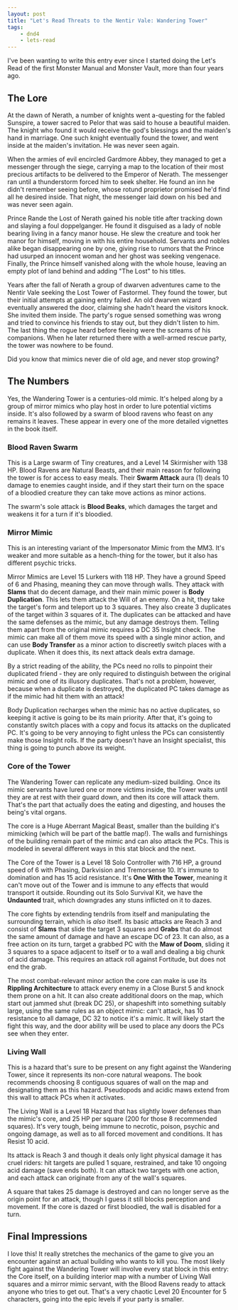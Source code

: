 ```yaml
---
layout: post
title: "Let's Read Threats to the Nentir Vale: Wandering Tower"
tags:
    - dnd4
    - lets-read
---
```


I've been wanting to write this entry ever since I started doing the Let's Read
of the first Monster Manual and Monster Vault, more than four years ago.

## The Lore

At the dawn of Nerath, a number of knights went a-questing for the fabled
Sunspire, a tower sacred to Pelor that was said to house a beautiful maiden. The
knight who found it would receive the god's blessings and the maiden's hand in
marriage. One such knight eventually found the tower, and went inside at the
maiden's invitation. He was never seen again.

When the armies of evil encircled Gardmore Abbey, they managed to get a
messenger through the siege, carrying a map to the location of their most
precious artifacts to be delivered to the Emperor of Nerath. The messenger ran
until a thunderstorm forced him to seek shelter. He found an inn he didn't
remember seeing before, whose rotund proprietor promised he'd find all he
desired inside. That night, the messenger laid down on his bed and was never
seen again.

Prince Rande the Lost of Nerath gained his noble title after tracking down and
slaying a foul doppelganger. He found it disguised as a lady of noble bearing
living in a fancy manor house. He slew the creature and took her manor for
himself, moving in with his entire household. Servants and nobles alike began
disappearing one by one, giving rise to rumors that the Prince had usurped an
innocent woman and her ghost was seeking vengenace. Finally, the Prince himself
vanished along with the whole house, leaving an empty plot of land behind and
adding "The Lost" to his titles.

Years after the fall of Nerath a group of dwarven adventures came to the Nentir
Vale seeking the Lost Tower of Fastormel. They found the tower, but their
initial attempts at gaining entry failed. An old dwarven wizard eventually
answered the door, claiming she hadn't heard the visitors knock. She invited
them inside. The party's rogue sensed something was wrong and tried to convince
his friends to stay out, but they didn't listen to him. The last thing the rogue
heard before fleeing were the screams of his companions. When he later returned
there with a well-armed rescue party, the tower was nowhere to be found.

Did you know that mimics never die of old age, and never stop growing?

## The Numbers

Yes, the Wandering Tower is a centuries-old mimic. It's helped along by a group
of mirror mimics who play host in order to lure potential victims inside. It's
also followed by a swarm of blood ravens who feast on any remains it
leaves. These appear in every one of the more detailed vignettes in the book
itself.

### Blood Raven Swarm

This is a Large swarm of Tiny creatures, and a Level 14 Skirmisher with 138
HP. Blood Ravens are Natural Beasts, and their main reason for following the
tower is for access to easy meals. Their **Swarm Attack** aura (1) deals 10
damage to enemies caught inside, and if they start their turn on the space of a
bloodied creature they can take move actions as minor actions.

The swarm's sole attack is **Blood Beaks**, which damages the target and weakens
it for a turn if it's bloodied.

### Mirror Mimic

This is an interesting variant of the Impersonator Mimic from the MM3. It's
weaker and more suitable as a hench-thing for the tower, but it also has
different psychic tricks.

Mirror Mimics are Level 15 Lurkers with 118 HP. They have a ground Speed of 6
and Phasing, meaning they can move through walls. They attack with **Slams**
that do decent damage, and their main mimic power is **Body Duplication**. This
lets them attack the Will of an enemy. On a hit, they take the target's form and
teleport up to 3 squares. They also create 3 duplicates of the target within 3
squares of it. The duplicates can be attacked and have the same defenses as the
mimic, but any damage destroys them. Telling them apart from the original mimic
requires a DC 35 Insight check. The mimic can make all of them move its speed
with a single minor action, and can use **Body Transfer** as a minor action to
discreetly switch places with a duplicate. When it does this, its next attack
deals extra damage.

By a strict reading of the ability, the PCs need no rolls to pinpoint their
duplicated friend - they are only required to distinguish between the original
mimic and one of its illusory duplicates. That's not a problem, however, because
when a duplicate is destroyed, the duplicated PC takes damage as if the mimic
had hit them with an attack!

Body Duplication recharges when the mimic has no active duplicates, so keeping
it active is going to be its main priority. After that, it's going to constantly
switch places with a copy and focus its attacks on the duplicated PC. It's going
to be very annoying to fight unless the PCs can consistently make those Insight
rolls. If the party doesn't have an Insight specialist, this thing is going to
punch above its weight.

### Core of the Tower

The Wandering Tower can replicate any medium-sized building. Once its mimic
servants have lured one or more victims inside, the Tower waits until they are
at rest with their guard down, and then its core will attack them. That's the
part that actually does the eating and digesting, and houses the being's vital
organs.

The core is a Huge Aberrant Magical Beast, smaller than the building it's
mimicking (which will be part of the battle map!). The walls and furnishings of
the building remain part of the mimic and can also attack the PCs. This is
modeled in several different ways in this stat block and the next.

The Core of the Tower is a Level 18 Solo Controller with 716 HP, a ground speed
of 6 with Phasing, Darkvision and Tremorsense 10. It's immune to domination and
has 15 acid resistance. It's **One With the Tower**, meaning it can't move out
of the Tower and is immune to any effects that would transport it
outside. Rounding out its Solo Survival Kit, we have the **Undaunted** trait,
which downgrades any stuns inflicted on it to dazes.

The core fights by extending tendrils from itself and manipulating the
surrounding terrain, which is _also_ itself. Its basic attacks are Reach 3 and
consist of **Slams** that slide the target 3 squares and **Grabs** that do
almost the same amount of damage and have an escape DC of 23. It can also, as a
free action on its turn, target a grabbed PC with the **Maw of Doom**, sliding
it 3 squares to a space adjacent to itself or to a wall and dealing a big chunk
of acid damage. This requires an attack roll against Fortitude, but does not end
the grab.

The most combat-relevant minor action the core can make is use its **Rippling
Architecture** to attack every enemy in a Close Burst 5 and knock them prone on
a hit. It can also create additional doors on the map, which start out jammed
shut (break DC 25), or shapeshift into something suitably large, using the same
rules as an object mimic: can't attack, has 10 resistance to all damage, DC 32
to notice it's a mimic. It will likely start the fight this way, and the door
ability will be used to place any doors the PCs see when they enter.

### Living Wall

This is a hazard that's sure to be present on any fight against the Wandering
Tower, since it represents its non-core natural weapons. The book recommends
choosing 8 contiguous squares of wall on the map and designating them as this
hazard. Pseudopods and acidic maws extend from this wall to attack PCs when it
activates.

The Living Wall is a Level 18 Hazard that has slightly lower defenses than the
mimic's core, and 25 HP per square (200 for those 8 recommended squares). It's
very tough, being immune to necrotic, poison, psychic and ongoing damage, as
well as to all forced movement and conditions. It has Resist 10 acid.

Its attack is Reach 3 and though it deals only light physical damage it has
cruel riders: hit targets are pulled 1 square, restrained, and take 10 ongoing
acid damage (save ends both). It can attack two targets with one action, and
each attack can originate from any of the wall's squares.

A square that takes 25 damage is destroyed and can no longer serve as the origin
point for an attack, though I guess it still blocks perception and movement. If
the core is dazed or first bloodied, the wall is disabled for a turn.

## Final Impressions

I love this! It really stretches the mechanics of the game to give you an
encounter against an actual building who wants to kill you. The most likely
fight against the Wandering Tower will involve every stat block in this entry:
the Core itself, on a building interior map with a number of Living Wall
squares and a mirror mimic servant, with the Blood Ravens ready to attack anyone
who tries to get out. That's a very chaotic Level 20 Encounter for 5 characters,
going into the epic levels if your party is smaller.
